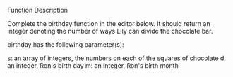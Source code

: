 Function Description

Complete the birthday function in the editor below. It should return an integer denoting the number of ways Lily can divide the chocolate bar.

birthday has the following parameter(s):

s: an array of integers, the numbers on each of the squares of chocolate
d: an integer, Ron's birth day
m: an integer, Ron's birth month
